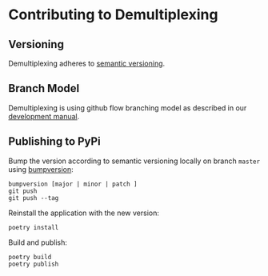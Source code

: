 # Contributing to Demultiplexing

## Versioning
Demultiplexing adheres to [semantic versioning].

## Branch Model

Demultiplexing is using github flow branching model as described in our [development manual][development-branch-model].

## Publishing to PyPi

Bump the version according to semantic versioning locally on branch `master` using [bumpversion]:

```
bumpversion [major | minor | patch ]
git push
git push --tag
```

Reinstall the application with the new version:

```
poetry install
```

Build and publish:

```
poetry build
poetry publish
```

[bumpversion]: https://github.com/c4urself/bump2version
[development-branch-model]: http://www.clinicalgenomics.se/development/dev/models/
[semantic versioning]: https://semver.org/